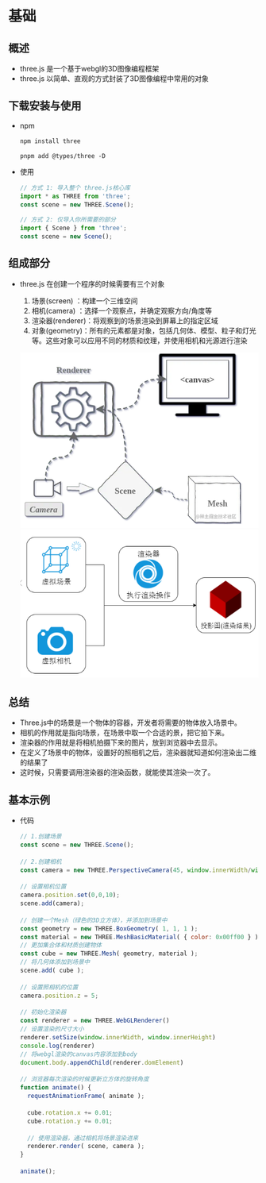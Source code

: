 # 基础

## 概述

+ three.js 是一个基于webgl的3D图像编程框架
+ three.js 以简单、直观的方式封装了3D图像编程中常用的对象

## 下载安装与使用

+ npm

  ```shell
  npm install three
  ```

  ```shell
  pnpm add @types/three -D
  ```

+ 使用

  ```js
  // 方式 1: 导入整个 three.js核心库
  import * as THREE from 'three';
  const scene = new THREE.Scene();
  ```

  ```js
  // 方式 2: 仅导入你所需要的部分
  import { Scene } from 'three';
  const scene = new Scene();
  ```

## 组成部分

+ three.js 在创建一个程序的时候需要有三个对象

  1. 场景(screen) ：构建一个三维空间
  2. 相机(camera) ：选择一个观察点，并确定观察方向/角度等
  3. 渲染器(renderer)：将观察到的场景渲染到屏幕上的指定区域
  4. 对象(geometry)：所有的元素都是对象，包括几何体、模型、粒子和灯光等。这些对象可以应用不同的材质和纹理，并使用相机和光源进行渲染

  ![组件结构](images/组件结构.jpg)
  ![组合](images/组合.jpg)

## 总结

+ Three.js中的场景是一个物体的容器，开发者将需要的物体放入场景中。
+ 相机的作用就是指向场景，在场景中取一个合适的景，把它拍下来。
+ 渲染器的作用就是将相机拍摄下来的图片，放到浏览器中去显示。
+ 在定义了场景中的物体，设置好的照相机之后，渲染器就知道如何渲染出二维的结果了
+ 这时候，只需要调用渲染器的渲染函数，就能使其渲染一次了。

## 基本示例

+ 代码

  ```js
  // 1.创建场景
  const scene = new THREE.Scene();

  // 2.创建相机
  const camera = new THREE.PerspectiveCamera(45, window.innerWidth/window.innerHeight, 0.1,1000);

  // 设置相机位置
  camera.position.set(0,0,10);
  scene.add(camera);

  // 创建一个Mesh（绿色的3D立方体），并添加到场景中
  const geometry = new THREE.BoxGeometry( 1, 1, 1 );
  const material = new THREE.MeshBasicMaterial( { color: 0x00ff00 } );
  // 更加集合体和材质创建物体
  const cube = new THREE.Mesh( geometry, material );
  // 将几何体添加到场景中
  scene.add( cube );

  // 设置照相机的位置
  camera.position.z = 5;

  // 初始化渲染器
  const renderer = new THREE.WebGLRenderer()
  // 设置渲染的尺寸大小
  renderer.setSize(window.innerWidth, window.innerHeight)
  console.log(renderer)
  // 将webgl渲染的canvas内容添加到body
  document.body.appendChild(renderer.domElement)

  // 浏览器每次渲染的时候更新立方体的旋转角度
  function animate() {
    requestAnimationFrame( animate );

    cube.rotation.x += 0.01;
    cube.rotation.y += 0.01;

    // 使用渲染器，通过相机将场景渲染进来
    renderer.render( scene, camera );
  }

  animate();
  ```
